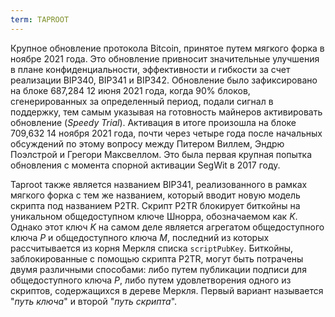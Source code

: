 ```yaml
---
term: TAPROOT
---
```


Крупное обновление протокола Bitcoin, принятое путем мягкого форка в ноябре 2021 года. Это обновление привносит значительные улучшения в плане конфиденциальности, эффективности и гибкости за счет реализации BIP340, BIP341 и BIP342. Обновление было зафиксировано на блоке 687,284 12 июня 2021 года, когда 90% блоков, сгенерированных за определенный период, подали сигнал в поддержку, тем самым указывая на готовность майнеров активировать обновление (*Speedy Trial*). Активация в итоге произошла на блоке 709,632 14 ноября 2021 года, почти через четыре года после начальных обсуждений по этому вопросу между Питером Виллем, Эндрю Поэлстрой и Грегори Максвеллом. Это была первая крупная попытка обновления с момента спорной активации SegWit в 2017 году.

Taproot также является названием BIP341, реализованного в рамках мягкого форка с тем же названием, который вводит новую модель скрипта под названием P2TR. Скрипт P2TR блокирует биткойны на уникальном общедоступном ключе Шнорра, обозначаемом как $K$. Однако этот ключ $K$ на самом деле является агрегатом общедоступного ключа $P$ и общедоступного ключа $M$, последний из которых рассчитывается из корня Меркля списка `scriptPubKey`. Биткойны, заблокированные с помощью скрипта P2TR, могут быть потрачены двумя различными способами: либо путем публикации подписи для общедоступного ключа $P$, либо путем удовлетворения одного из скриптов, содержащихся в дереве Меркля. Первый вариант называется "*путь ключа*" и второй "*путь скрипта*".